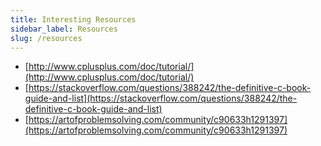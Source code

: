 ```yaml
---
title: Interesting Resources
sidebar_label: Resources
slug: /resources
---
```


- [http://www.cplusplus.com/doc/tutorial/](http://www.cplusplus.com/doc/tutorial/)
- [https://stackoverflow.com/questions/388242/the-definitive-c-book-guide-and-list](https://stackoverflow.com/questions/388242/the-definitive-c-book-guide-and-list)
- [https://artofproblemsolving.com/community/c90633h1291397](https://artofproblemsolving.com/community/c90633h1291397)